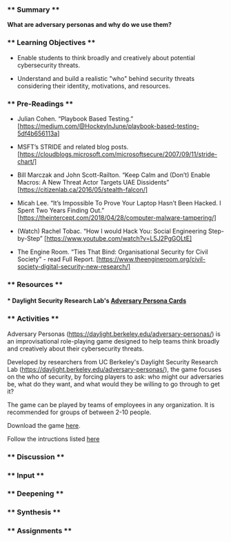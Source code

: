 ### ** Summary **

**What are adversary personas and why do we use them?**



### ** Learning Objectives **

* Enable students to think broadly and creatively about potential cybersecurity threats.

* Understand and build a realistic "who" behind security threats considering their identity, motivations, and resources.


### ** Pre-Readings **

* Julian Cohen. “Playbook Based Testing.” [https://medium.com/@HockeyInJune/playbook-based-testing-5df4b656113a]

* MSFT’s STRIDE and related blog posts. [https://cloudblogs.microsoft.com/microsoftsecure/2007/09/11/stride-chart/]

* Bill Marczak and John Scott-Railton. “Keep Calm and (Don’t) Enable Macros: A New Threat Actor Targets UAE Dissidents” [https://citizenlab.ca/2016/05/stealth-falcon/]

* Micah Lee. “It’s Impossible To Prove Your Laptop Hasn’t Been Hacked. I Spent Two Years Finding Out.” [https://theintercept.com/2018/04/28/computer-malware-tampering/]

* (Watch) Rachel Tobac. “How I would Hack You: Social Engineering Step-by-Step” [https://www.youtube.com/watch?v=L5J2PgGOLtE]

* The Engine Room. “Ties That Bind: Organisational Security for Civil Society” - read Full Report. [https://www.theengineroom.org/civil-society-digital-security-new-research/]


### ** Resources **

#### * Daylight Security Research Lab's [Adversary Persona Cards](https://daylight.berkeley.edu/adversary-personas/)

### ** Activities **

Adversary Personas (https://daylight.berkeley.edu/adversary-personas/) is an improvisational role-playing game designed to help teams think broadly and creatively about their cybersecurity threats.

Developed by researchers from UC Berkeley's Daylight Security Research Lab (https://daylight.berkeley.edu/adversary-personas/), the game focuses on the who of security, by forcing players to ask: who might our adversaries be, what do they want, and what would they be willing to go through to get it?

The game can be played by teams of employees in any organization. It is recommended for groups of between 2-10 people.

Download the game [here](https://daylight.berkeley.edu/assets/adversary-personas-cards.pdf).

Follow the intructions listed [here](https://daylight.berkeley.edu/adversary-personas/)

### ** Discussion **


### ** Input **


### ** Deepening **


### ** Synthesis **



### ** Assignments **
